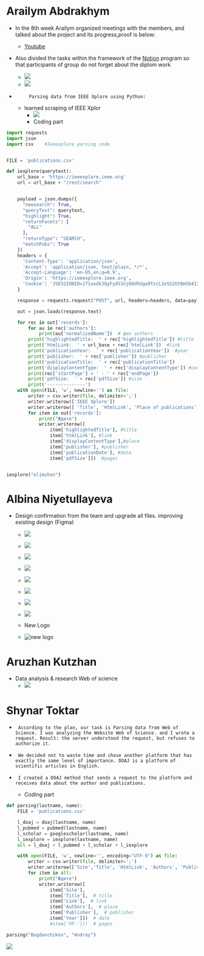 # Arailym Abdrakhym
*    In the 8th week Arailym organized meetings with the members, and talked about the project and its progress,proof is below:
      + [Youtube](https://youtu.be/_UrIdmy4P54)

*   Also divided the tasks within the framework of the [Notion](https://www.notion.so/c96f404fd204448ca2ba0e2da8b3b767?v=3b7a048427274732b44eaa8537c5ba3e) program so that participants of group do not forget about the diplom work
    + ![](https://github.com/SuleymanDemirelKazakhstan/diploma-project-april/blob/main/Diploma%20Document/figures/Снимок%20экрана%202022-03-14%20в%2004.52.05.png)
    + ![](https://github.com/SuleymanDemirelKazakhstan/diploma-project-april/blob/main/Diploma%20Document/figures/Снимок%20экрана%202022-03-14%20в%2004.50.57.png)
*          Parsing data from IEEE Xplore using Python:
   * learned scraping of IEEE Xplor
       + ![](https://github.com/SuleymanDemirelKazakhstan/diploma-project-april/blob/main/Diploma%20Document/figures/Снимок%20экрана%202022-03-14%20в%2006.15.43.png)
       + Coding part
````py
import requests
import json
import csv    #Ieeexplore parsing code


FILE = 'publications.csv'

def iexplore(querytext):
    url_base = 'https://ieeexplore.ieee.org'
    url = url_base + "/rest/search"


    payload = json.dumps({
      "newsearch": True,
      "queryText": querytext,
      "highlight": True,
      "returnFacets": [
        "ALL"
      ],
      "returnType": "SEARCH",
      "matchPubs": True
    })
    headers = {
      'Content-Type': 'application/json',
      'Accept': 'application/json, text/plain, */*',
      'Accept-Language': 'en-US,en;q=0.9',
      'Origin': 'https://ieeexplore.ieee.org',
      'Cookie': 'JSESSIONID=1f1uodkJQyFydS1nj60dhUga9TzcL1eSS2GtBmSb4I2UWoFyct4e!-1059566563; TS01b03060=012f3506239362e2457f97d2093c7ee2a7ae609257d4f289c6faeaf1e87e8b729d50e85168a48a955b71aa49179c7761b2b63e68b1; WLSESSION=203580044.20480.0000; ipCheck=46.34.147.74'
    }

    response = requests.request("POST", url, headers=headers, data=payload)

    out = json.loads(response.text)

    for rec in out['records']:
        for au in rec['authors']:
            print(au['normalizedName'])  # фио authors
        print('highlightedTitle:  ' + rec['highlightedTitle']) #title
        print('htmlLink:  ' + url_base + rec['htmlLink'])  #link
        print('publicationYear:  ' + rec['publicationYear'])  #year
        print('publisher:  ' + rec['publisher']) #publisher
        print('publicationTitle:  ' + rec['publicationTitle'])
        print('displayContentType:  ' + rec['displayContentType']) #content type
        print(rec['startPage'] + ' - ' + rec['endPage'])
        print('pdfSize:  ' + rec['pdfSize']) #size
        print('--------------')
    with open(FILE, 'w', newline='') as file:
        writer = csv.writer(file, delimiter=';')
        writer.writerow(['IEEE Xplore'])
        writer.writerow([ 'Title', 'HtmlLink', 'Place of publications', 'Publisher', 'Date', 'Pages'])
        for item in out['records']:
            print("Ждите")
            writer.writerow([
                item['highlightedTitle'], #title
                item['htmlLink'], #link
                item['displayContentType'],#place
                item['publisher'], #publisher
                item['publicationDate'], #date
                item['pdfSize']])  #pages


iexplore("olimzhon")


````
    

# Albina Niyetullayeva
* Design confirmation from the team and upgrade all files.  improving existing design (Figma)
  
   * ![](https://github.com/SuleymanDemirelKazakhstan/diploma-project-april/blob/main/Diploma%20Document/figures/IMAGE%202022-03-14%2006:21:23.jpg)
   * ![](https://github.com/SuleymanDemirelKazakhstan/diploma-project-april/blob/main/Diploma%20Document/figures/IMAGE%202022-03-14%2006:21:27.jpg)
   * ![](https://github.com/SuleymanDemirelKazakhstan/diploma-project-april/blob/main/Diploma%20Document/figures/IMAGE%202022-03-14%2006:21:33.jpg)
   * ![](https://github.com/SuleymanDemirelKazakhstan/diploma-project-april/blob/main/Diploma%20Document/figures/IMAGE%202022-03-14%2006:21:30.jpg)
  
   * ![](https://github.com/SuleymanDemirelKazakhstan/diploma-project-april/blob/main/Diploma%20Document/figures/IMAGE%202022-03-14%2006:21:35.jpg)
   * ![](https://github.com/SuleymanDemirelKazakhstan/diploma-project-april/blob/main/Diploma%20Document/figures/IMAGE%202022-03-14%2006:21:25.jpg)
   * ![](https://github.com/SuleymanDemirelKazakhstan/diploma-project-april/blob/main/Diploma%20Document/figures/IMAGE%202022-03-14%2006:21:38.jpg)
   * ![](https://github.com/SuleymanDemirelKazakhstan/diploma-project-april/blob/main/Diploma%20Document/figures/IMAGE%202022-03-14%2006:21:41.jpg)
   * New Logo
   * ![new logo](https://github.com/SuleymanDemirelKazakhstan/diploma-project-april/blob/main/Diploma%20Document/figures/IMAGE%202022-03-14%2006:21:17.jpg)
   
 
# Aruzhan Kutzhan

* Data analysis & research  Web of science
   + ![](https://github.com/SuleymanDemirelKazakhstan/diploma-project-april/blob/main/Diploma%20Document/figures/IMAGE%202022-03-14%2016:31:52.jpg)

# Shynar Toktar
*      According to the plan, our task is Parsing data from Web of Science. I was analyzing the Website Web of Science. and I wrote a request. Result: the server understood the request, but refuses to authorize it.
*      We decided not to waste time and chose another platform that has exactly the same level of importance. DOAJ is a platform of scientific articles in English.
*      I created a DOAJ method that sends a request to the platform and receives data about the author and publications.
    + Coding part
````py
def parsing(lastname, name):
    FILE = 'publications.csv'

    l_doaj = doaj(lastname, name)
    l_pubmed = pubmed(lastname, name)
    l_scholar = googlescholar(lastname, name)
    l_iexplore = iexplore(lastname, name)
    all = l_doaj + l_pubmed + l_scholar + l_iexplore

    with open(FILE, 'w', newline='', encoding="UTF-8") as file:
        writer = csv.writer(file, delimiter=';')
        writer.writerow(['Site','Title', 'HtmlLink', 'Authors', 'Publisher', 'Date', 'Pages'])
        for item in all:
            print("Ждите")
            writer.writerow([
                item['Site'],
                item['Title'],  # title
                item['Link'],  # link
                item['Authors'],  # place
                item['Publisher'],  # publisher
                item['Year']])  # date
                #item['PP.']])  # pages

parsing("Bogdanchikov", "Andrey")
````
![](https://github.com/SuleymanDemirelKazakhstan/diploma-project-april/blob/main/Diploma%20Document/figures/Снимок%20экрана%202022-03-14%20в%2014.32.09.png)

